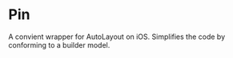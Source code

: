 # Pin
A convient wrapper for AutoLayout on iOS. Simplifies the code by conforming to a builder model. 
